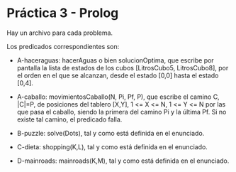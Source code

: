 # Práctica 3 - Prolog

Hay un archivo para cada problema.

Los predicados correspondientes son:

- A-haceraguas: hacerAguas o bien solucionOptima, que escribe por pantalla
  la lista de estados de los cubos [LitrosCubo5, LitrosCubo8], por el orden
  en el que se alcanzan, desde el estado [0,0] hasta el estado [0,4].

- A-caballo: movimientosCaballo(N, Pi, Pf, P), que escribe el camino C, |C|=P,
  de posiciones del tablero [X,Y], 1 <= X <= N, 1 <= Y <= N por las
  que pasa el caballo, siendo la primera del camino Pi y la última Pf. Si no existe
  tal camino, el predicado falla.

- B-puzzle: solve(Dots), tal y como está definida en el enunciado.

- C-dieta: shopping(K,L), tal y como está definida en el enunciado.

- D-mainroads: mainroads(K,M), tal y como está definida en el enunciado.
